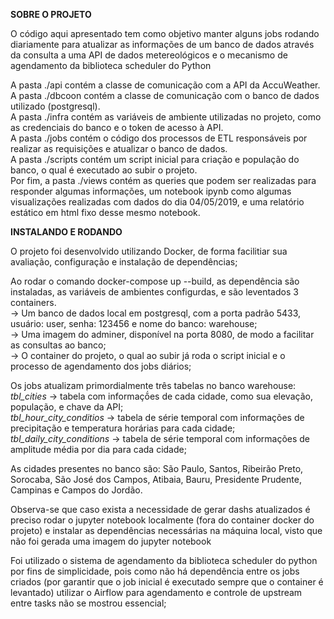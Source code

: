 <b>SOBRE O PROJETO</b>

O código aqui apresentado tem como objetivo manter alguns jobs rodando diariamente para atualizar as informações de um banco de dados através da consulta a uma API de dados metereológicos e o mecanismo de agendamento da biblioteca scheduler do Python

A pasta ./api contém a classe de comunicação com  a API da AccuWeather. <br>
A pasta ./dbcoon contém a classe de comunicação com o banco de dados utilizado (postgresql).<br>
A pasta ./infra contém as variáveis de ambiente utilizadas no projeto, como as credenciais do banco e o token de acesso à API.<br>
A pasta ./jobs contém o código dos processos de ETL responsáveis por realizar as requisições e atualizar o banco de dados.<br>
A pasta ./scripts contém um script inicial para criação e população do banco, o qual é executado ao subir o projeto.<br>
Por fim, a pasta ./views contém as queries que podem ser realizadas para responder algumas informações, um notebook ipynb como algumas visualizações realizadas com dados do dia 04/05/2019, e uma relatório estático em html fixo desse mesmo notebook.

<b>INSTALANDO E RODANDO</b>

O projeto foi desenvolvido utilizando Docker, de forma facilitiar sua avaliação, configuração e instalação de dependências;

Ao rodar o comando docker-compose up --build, as dependência são instaladas, as variáveis de ambientes configurdas, e são leventados 3 containers.<br>
-> Um banco de dados local em postgresql, com a porta padrão 5433, usuário: user, senha: 123456 e nome do banco: warehouse;<br>
-> Uma imagem do adminer, disponível na porta 8080, de modo a facilitar as consultas ao banco;<br>
-> O container do projeto, o qual ao subir já roda o script inicial e o processo de agendamento dos jobs diários;

Os jobs atualizam primordialmente três tabelas no banco warehouse:<br>
*tbl_cities* -> tabela com informaçṍes de cada cidade, como sua elevação, população, e chave da API;<br>
*tbl_hour_city_conditios* -> tabela de série temporal com informações de precipitação e temperatura horárias para cada cidade;<br>
*tbl_daily_city_conditions* -> tabela de série temporal com informações de amplitude média por dia para cada cidade;

As cidades presentes no banco são:
São Paulo, Santos, Ribeirão Preto, Sorocaba, São José dos Campos, Atibaia, Bauru, Presidente Prudente, Campinas e Campos do Jordão.

Observa-se que caso exista a necessidade de gerar dashs atualizados é preciso rodar o jupyter notebook localmente (fora do container docker do projeto) e instalar as dependências necessárias na máquina local, visto que não foi gerada uma imagem do jupyter notebook

Foi utilizado o sistema de agendamento da biblioteca scheduler do python por fins de simplicidade, pois como não há dependência entre os jobs criados (por garantir que o job inicial é executado sempre que o container é levantado) utilizar o Airflow para agendamento e controle de upstream entre tasks não se mostrou essencial;
